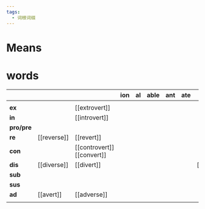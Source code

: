 ```yaml
---
tags:
  - 词根词缀
---
```

# Means

# words
|             |             |                               | **ion** | **al** | **able** | **ant** | **ate** |               |
| ----------- | ----------- | ----------------------------- | ------- | ------ | -------- | ------- | ------- | ------------- |
|             |             |                               |         |        |          |         |         |               |
| **ex**      |             | [[extrovert]]                 |         |        |          |         |         |               |
| **in**      |             | [[introvert]]                 |         |        |          |         |         |               |
| **pro/pre** |             |                               |         |        |          |         |         |               |
| **re**      | [[reverse]] | [[revert]]                    |         |        |          |         |         |               |
| **con**     |             | [[controvert]]<br>[[convert]] |         |        |          |         |         |               |
| **dis**     | [[diverse]] | [[divert]]                    |         |        |          |         |         | [[diversity]] |
| **sub**     |             |                               |         |        |          |         |         |               |
| **sus**     |             |                               |         |        |          |         |         |               |
| **ad**      | [[avert]]   | [[adverse]]                   |         |        |          |         |         |               |
|             |             |                               |         |        |          |         |         |               |
